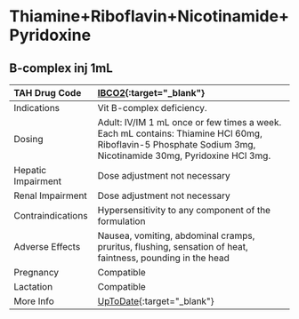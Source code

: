 # Thiamine+Riboflavin+Nicotinamide+Pyridoxine

## B-complex inj 1mL

| TAH Drug Code      | [IBCO2](https://www.tahsda.org.tw/drugs/hissearch.php?drug_code=IBCO2){:target="_blank"}                                                                   |
|:-------------------|:-----------------------------------------------------------------------------------------------------------------------------------------------------------|
| Indications        | Vit B-complex deficiency.                                                                                                                                  |
| Dosing             | Adult: IV/IM 1 mL once or few times a week. Each mL contains: Thiamine HCl 60mg, Riboflavin-5 Phosphate Sodium 3mg, Nicotinamide 30mg, Pyridoxine HCl 3mg. |
| Hepatic Impairment | Dose adjustment not necessary                                                                                                                              |
| Renal Impairment   | Dose adjustment not necessary                                                                                                                              |
| Contraindications  | Hypersensitivity to any component of the formulation                                                                                                       |
| Adverse Effects    | Nausea, vomiting, abdominal cramps, pruritus, flushing, sensation of heat, faintness, pounding in the head                                                 |
| Pregnancy          | Compatible                                                                                                                                                 |
| Lactation          | Compatible                                                                                                                                                 |
| More Info          | [UpToDate](https://www.uptodate.com/contents/thiamine+riboflavin+nicotinamide+pyridoxine-drug-information){:target="_blank"}                               |

